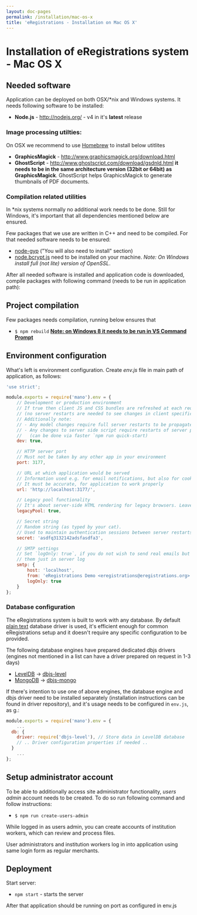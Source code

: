 ```yaml
---
layout: doc-pages
permalink: /installation/mac-os-x
title: 'eRegistrations - Installation on Mac OS X'
---
```


# Installation of eRegistrations system - Mac OS X

## Needed software

Application can be deployed on both OSX/\*nix and Windows systems. It needs following software to be installed:

* __Node.js__ - http://nodejs.org/ - v4 in it's **latest** release

### Image processing utilties:

On OSX we recommend to use [Homebrew](http://brew.sh/) to install below utitlites

* __GraphicsMagick__ - http://www.graphicsmagick.org/download.html
* __GhostScript__ - http://www.ghostscript.com/download/gsdnld.html __it needs to be in the same architecture version (32bit or 64bit) as GraphicsMagick__. GhostScript helps GraphicsMagick to generate thumbnails of PDF documents.

### Compilation related utilities

In \*nix systems normally no additional work needs to be done. Still for Windows, it's important that all dependencies mentioned below are ensured.

Few packages that we use are written in C++ and need to be compiled. For that needed software needs to be ensured:
- [node-gyp](https://github.com/TooTallNate/node-gyp#installation) ("You will also need to install" section)
- [node.bcrypt.js](https://github.com/ncb000gt/node.bcrypt.js#dependencies) need to be installed on your machine. _Note: On Windows install full (not lite) version of OpenSSL_.

After all needed software is installed and application code is downloaded, compile packages with following command (needs to be run in application path):

## Project compilation

Few packages needs compilation, running below ensures that

* `$ npm rebuild` __[Note: on Windows 8 it needs to be run in VS Command Prompt](https://github.com/TooTallNate/node-gyp/issues/177#issuecomment-12184651)__

## Environment configuration

What's left is environment configuration. Create _env.js_ file in main path of application, as follows:

```javascript
'use strict';

module.exports = require('mano').env = {
	// Development or production environment
	// If true then client JS and CSS bundles are refreshed at each request
	// (no server restarts are needed to see changes in client specific code)
	// Additionally note:
	// - Any model changes require full server restarts to be propagated
	// - Any changes to server side script require restarts of server process
	//   (can be done via faster `npm run quick-start)
	dev: true,

	// HTTP server port
	// Must not be taken by any other app in your environment
	port: 3177,

	// URL at which application would be served
	// Information used e.g. for email notifications, but also for cookies resolution
	// It must be accurate, for application to work properly
	url: 'http://localhost:3177/',

	// Legacy pool functionality
	// It's about server-side HTML rendering for legacy browsers. Leave it to 'true'
	legacyPool: true,

	// Secret string
	// Random string (as typed by your cat).
	// Used to maintain authentication sessions between server restarts
	secret: 'asdfq3132142adsfasdfa3',

	// SMTP settings
	// Set `logOnly: true`, if you do not wish to send real emails but prefer to see
	// them just in server log
	smtp: {
		host: 'localhost',
		from: 'eRegistrations Demo <eregistrations@eregistrations.org>',
		logOnly: true
	}
};
```

### Database configuration

The eRegistrations system is built to work with any database. By default [plain text](https://github.com/medikoo/dbjs-persistence/tree/master/text-file) database driver is used, it's efficient enough for common eRegistrations setup and it doesn't require any specific configuration to be provided.

The following database engines have prepared dedicated dbjs drivers (engines not mentioned in a list can have a driver prepared on request in 1-3 days)

- [LevelDB](http://leveldb.org/) -> [dbjs-level](https://github.com/medikoo/dbjs-level)
- [MongoDB](https://www.mongodb.com) -> [dbjs-mongo](https://github.com/medikoo/dbjs-mongo)

If there's intention to use one of above engines, the database engine and dbjs driver need to be installed separately (installation instructions can be found in driver repository), and it's usage needs to be configured in  `env.js`, as g.:

```javascript
module.exports = require('mano').env = {
	...
  db: {
    driver: require('dbjs-level'), // Store data in LevelDB database
    // .. Driver configuration properties if needed ..
  }
	...
};
```

## Setup administrator account

To be able to additionally access site administrator functionality, _users admin_ account needs to be created. To do so run following command and follow instructions:

* `$ npm run create-users-admin`

While logged in as users admin, you can create accounts of institution workers, which can review and process files.

User administrators and institution workers log in into application using same login form as regular merchants.

## Deployment

Start server:

* `npm start` - starts the server

After that application should be running on port as configured in env.js